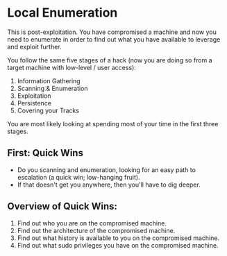 # Local Enumeration

This is post-exploitation. You have compromised a machine and now you need to enumerate in order to find out what you have available to leverage and exploit further.

You follow the same five stages of a hack (now you are doing so from a target machine with low-level / user access): 
1. Information Gathering
2. Scanning & Enumeration
3. Exploitation
4. Persistence
5. Covering your Tracks

You are most likely looking at spending most of your time in the first three stages. 

## First: Quick Wins
- Do you scanning and enumeration, looking for an easy path to escalation (a quick win; low-hanging fruit).
- If that doesn't get you anywhere, then you'll have to dig deeper.

## Overview of Quick Wins:
1. Find out who you are on the compromised machine.
2. Find out the architecture of the compromised machine.
3. Find out what history is available to you on the compromised machine.
4. Find out what sudo privileges you have on the compromised machine.

 
